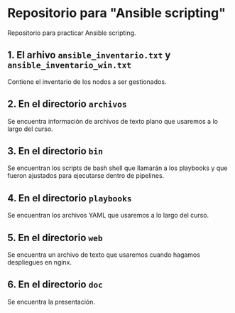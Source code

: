 # Repositorio para "Ansible scripting"

Repositorio para practicar Ansible scripting.

## 1. El arhivo `ansible_inventario.txt` y `ansible_inventario_win.txt`

Contiene el inventario de los nodos a ser gestionados.

## 2. En el directorio `archivos` 

Se encuentra información de archivos de texto plano que usaremos a lo largo del curso.

## 3.  En el directorio `bin`

Se encuentran los scripts de bash shell que llamarán a los playbooks y que fueron ajustados para ejecutarse dentro de pipelines.

## 4.  En el directorio `playbooks`

Se encuentran los archivos YAML que usaremos a lo largo del curso.

## 5.  En el directorio `web`

Se encuentra un archivo de texto que usaremos cuando hagamos despliegues en nginx.

## 6.  En el directorio `doc`

Se encuentra la presentación.
